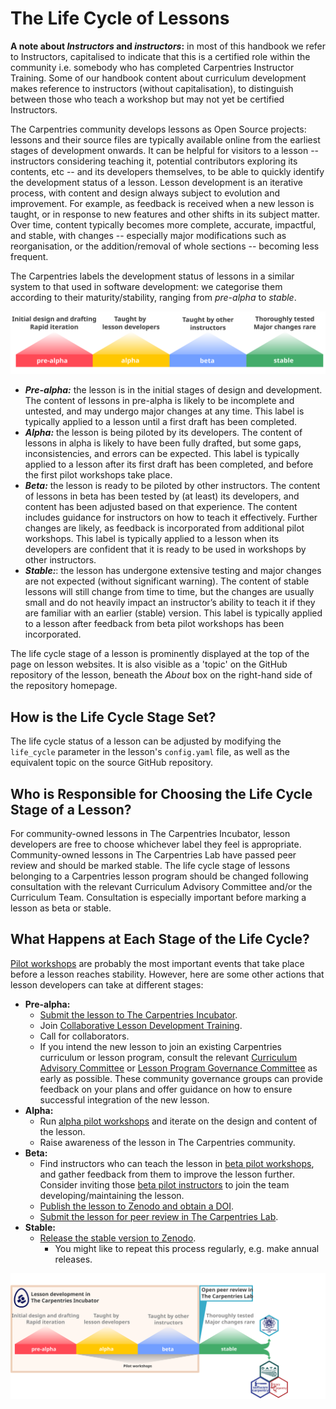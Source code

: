 # The Life Cycle of Lessons
**A note about _Instructors_ and _instructors_:** in most of this handbook we refer to Instructors, capitalised to indicate that this is a certified role within the community i.e. somebody who has completed Carpentries Instructor Training. 
Some of our handbook content about curriculum development makes reference to instructors (without capitalisation), to distinguish between those who teach a workshop but may not yet be certified Instructors.

The Carpentries community develops lessons as Open Source projects: lessons and their source files are typically available online from the earliest stages of development onwards.
It can be helpful for visitors to a lesson -- instructors considering teaching it, potential contributors exploring its contents, etc -- and its developers themselves, to be able to quickly identify the development status of a lesson. 
Lesson development is an iterative process, with content and design always subject to evolution and improvement. 
For example, as feedback is received when a new lesson is taught, or in response to new features and other shifts in its subject matter. 
Over time, content typically becomes more complete, accurate, impactful, and stable, with changes -- especially major modifications such as reorganisation, or the addition/removal of whole sections -- becoming less frequent.

The Carpentries labels the development status of lessons in a similar system to that used in software development: we categorise them according to their maturity/stability, ranging from _pre-alpha_ to _stable_.

![The Carpentries lesson life cycle model](../../img/life_cycle.svg)

* **_Pre-alpha:_** the lesson is in the initial stages of design and development. 
  The content of lessons in pre-alpha is likely to be incomplete and untested, and may undergo major changes at any time. This label is typically applied to a lesson until a first draft has been completed.
* **_Alpha:_** the lesson is being piloted by its developers.
  The content of lessons in alpha is likely to have been fully drafted, but some gaps, inconsistencies, and errors can be expected.
  This label is typically applied to a lesson after its first draft has been completed, and before the first pilot workshops take place.
* **_Beta:_** the lesson is ready to be piloted by other instructors.
  The content of lessons in beta has been tested by (at least) its developers, and content has been adjusted based on that experience. 
  The content includes guidance for instructors on how to teach it effectively.
  Further changes are likely, as feedback is incorporated from additional pilot workshops.
  This label is typically applied to a lesson when its developers are confident that it is ready to be used in workshops by other instructors.
* **_Stable:_**: the lesson has undergone extensive testing and major changes are not expected (without significant warning).
  The content of stable lessons will still change from time to time, but the changes are usually small and do not heavily impact an instructor’s ability to teach it if they are familiar with an earlier (stable) version.
  This label is typically applied to a lesson after feedback from beta pilot workshops has been incorporated.

The life cycle stage of a lesson is prominently displayed at the top of the page on lesson websites.
It is also visible as a 'topic' on the GitHub repository of the lesson, beneath the _About_ box on the right-hand side of the repository homepage.

## How is the Life Cycle Stage Set?
The life cycle status of a lesson can be adjusted by modifying the `life_cycle` parameter in the lesson's `config.yaml` file, as well as the equivalent topic on the source GitHub repository.

## Who is Responsible for Choosing the Life Cycle Stage of a Lesson?
For community-owned lessons in The Carpentries Incubator, lesson developers are free to choose whichever label they feel is appropriate. 
Community-owned lessons in The Carpentries Lab have passed peer review and should be marked stable. 
The life cycle stage of lessons belonging to a Carpentries lesson program should be changed following consultation with the relevant Curriculum Advisory Committee and/or the Curriculum Team. 
Consultation is especially important before marking a lesson as beta or stable.

## What Happens at Each Stage of the Life Cycle?
[Pilot workshops](lesson-pilots.md) are probably the most important events that take place before a lesson reaches stability. 
However, here are some other actions that lesson developers can take at different stages:

* **Pre-alpha:**
  * [Submit the lesson to The Carpentries Incubator](https://github.com/carpentries-incubator/proposals/).
  * Join [Collaborative Lesson Development Training](https://carpentries.org/lesson-development-training).
  * Call for collaborators.
  * If you intend the new lesson to join an existing Carpentries curriculum or lesson program, consult the relevant [Curriculum Advisory Committee](https://carpentries.org/curriculum-advisors/) or [Lesson Program Governance Committee](https://carpentries.org/community/lesson_program_governors/) as early as possible.
	These community governance groups can provide feedback on your plans and offer guidance on how to ensure successful integration of the new lesson.
* **Alpha:**
  * Run [alpha pilot workshops](lesson-pilots.md#alpha-and-beta-pilots) and iterate on the design and content of the lesson.
  * Raise awareness of the lesson in The Carpentries community.
* **Beta:**
  * Find instructors who can teach the lesson in [beta pilot workshops](lesson-pilots.md#alpha-and-beta-pilots), and gather feedback from them to improve the lesson further. 
    Consider inviting those [beta pilot instructors](./lesson-development-roles.md#beta-pilot-instructors) to join the team developing/maintaining the lesson.
  * [Publish the lesson to Zenodo and obtain a DOI](./lesson-release.md).
  * [Submit the lesson for peer review in The Carpentries Lab](https://github.com/carpentries-lab/reviews/).
* **Stable:**
  * [Release the stable version to Zenodo](./lesson-release.md).
	  * You might like to repeat this process regularly, e.g. make annual releases.

![The Carpentries lesson life cycle model annotated to show more details of what can happen at each stage of the process](../../img/life_cycle_annotated.svg)
